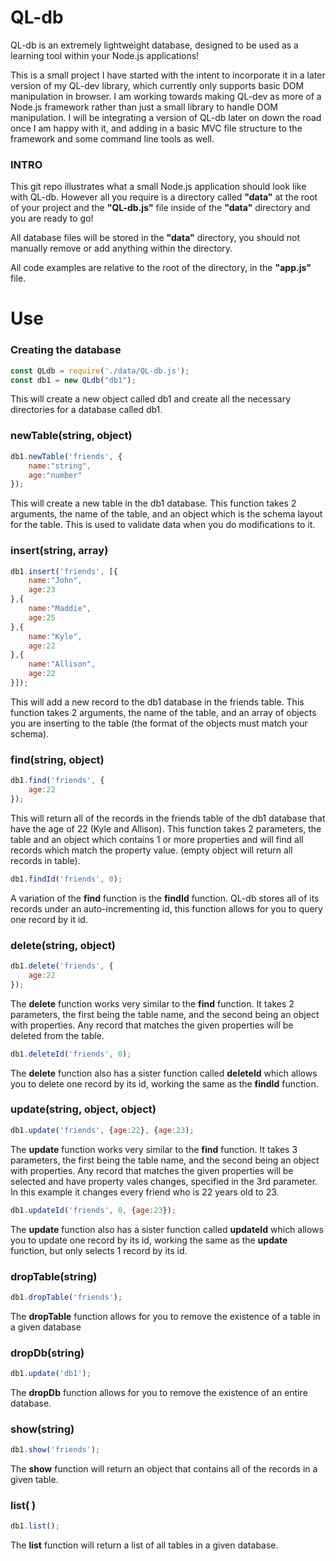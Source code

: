 # QL-db

QL-db is an extremely lightweight database, designed to be used as a learning tool within your Node.js applications!

This is a small project I have started with the intent to incorporate it in a later version of my QL-dev library, which currently only supports basic DOM manipulation in browser. I am working towards making QL-dev as more of a Node.js framework rather than just a small library to handle DOM manipulation. I will be integrating a version of QL-db later on down the road once I am happy with it, and adding in a basic MVC file structure to the framework and some command line tools as well.

### INTRO
This git repo illustrates what a small Node.js application should look like with QL-db. However all you require is a directory called **"data"** at the root of your project and the **"QL-db.js"** file inside of the **"data"** directory and you are ready to go!

All database files will be stored in the **"data"** directory, you should not manually remove or add anything within the directory.

All code examples are relative to the root of the directory, in the **"app.js"** file.

# Use

### Creating the database
```javascript
const QLdb = require('./data/QL-db.js');
const db1 = new QLdb("db1");
```
This will create a new object called db1 and create all the necessary directories for a database called db1.

### newTable(string, object)
```javascript
db1.newTable('friends', {
    name:"string",
    age:"number"
});
```
This will create a new table in the db1 database. This function takes 2 arguments, the name of the table, and an object which is the schema layout for the table. This is used to validate data when you do modifications to it.
### insert(string, array)
```javascript
db1.insert('friends', [{
    name:"John",
    age:23
},{
    name:"Maddie",
    age:25
},{
    name:"Kyle",
    age:22
},{
    name:"Allison",
    age:22
}]);
```
This will add a new record to the db1 database in the friends table. This function takes 2 arguments, the name of the table, and an array of objects you are inserting to the table (the format of the objects must match your schema).
### find(string, object)
```javascript
db1.find('friends', {
    age:22
});
```
This will return all of the records in the friends table of the db1 database that have the age of 22 (Kyle and Allison). This function takes 2 parameters, the table and an object which contains 1 or more properties and will find all records which match the property value. (empty object will return all records in table).
```javascript
db1.findId('friends', 0);
```
A variation of the **find** function is the **findId** function. QL-db stores all of its records under an auto-incrementing id, this function allows for you to query one record by it id.

### delete(string, object)
```javascript
db1.delete('friends', {
    age:22
});
```
The **delete** function works very similar to the **find** function. It takes 2 parameters, the first being the table name, and the second being an object with properties. Any record that matches the given properties will be deleted from the table.
```javascript
db1.deleteId('friends', 0);
```
The **delete** function also has a sister function called **deleteId** which allows you to delete one record by its id, working the same as the **findId** function.

### update(string, object, object)
```javascript
db1.update('friends', {age:22}, {age:23);
```
The **update** function works very similar to the **find** function. It takes 3 parameters, the first being the table name, and the second being an object with properties. Any record that matches the given properties will be selected and have property vales changes, specified in the 3rd parameter. In this example it changes every friend who is 22 years old to 23.
```javascript
db1.updateId('friends', 0, {age:23});
```
The **update** function also has a sister function called **updateId** which allows you to update one record by its id, working the same as the **update** function, but only selects 1 record by its id.

### dropTable(string)
```javascript
db1.dropTable('friends');
```
The **dropTable** function allows for you to remove the existence of a table in a given database

### dropDb(string)
```javascript
db1.update('db1');
```
The **dropDb** function allows for you to remove the existence of an entire database.

### show(string)
```javascript
db1.show('friends');
```
The **show** function will return an object that contains all of the records in a given table.

### list( )
```javascript
db1.list();
```
The **list** function will return a list of all tables in a given database.
